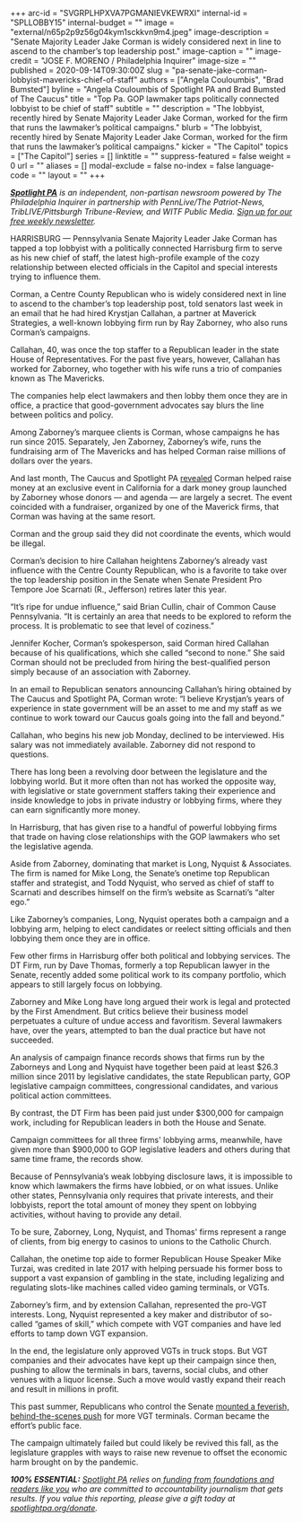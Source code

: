 +++
arc-id = "SVGRPLHPXVA7PGMANIEVKEWRXI"
internal-id = "SPLLOBBY15"
internal-budget = ""
image = "external/n65p2p9z56g04kym1sckkvn9m4.jpeg"
image-description = "Senate Majority Leader Jake Corman is widely considered next in line to ascend to the chamber’s top leadership post."
image-caption = ""
image-credit = "JOSE F. MORENO / Philadelphia Inquirer"
image-size = ""
published = 2020-09-14T09:30:00Z
slug = "pa-senate-jake-corman-lobbyist-mavericks-chief-of-staff"
authors = ["Angela Couloumbis", "Brad Bumsted"]
byline = "Angela Couloumbis of Spotlight PA and Brad Bumsted of The Caucus"
title = "Top Pa. GOP lawmaker taps politically connected lobbyist to be chief of staff"
subtitle = ""
description = "The lobbyist, recently hired by Senate Majority Leader Jake Corman, worked for the firm that runs the lawmaker’s political campaigns."
blurb = "The lobbyist, recently hired by Senate Majority Leader Jake Corman, worked for the firm that runs the lawmaker’s political campaigns."
kicker = "The Capitol"
topics = ["The Capitol"]
series = []
linktitle = ""
suppress-featured = false
weight = 0
url = ""
aliases = []
modal-exclude = false
no-index = false
language-code = ""
layout = ""
+++

<a href="https://lesspage.com/"><i><b>Spotlight PA</b></i></a><i> is an independent, non-partisan newsroom powered by The Philadelphia Inquirer in partnership with PennLive/The Patriot-News, TribLIVE/Pittsburgh Tribune-Review, and WITF Public Media. </i><a href="https://lesspage.com/newsletters"><i>Sign up for our free weekly newsletter</i></a><i>.</i>

HARRISBURG — Pennsylvania Senate Majority Leader Jake Corman has tapped a top lobbyist with a politically connected Harrisburg firm to serve as his new chief of staff, the latest high-profile example of the cozy relationship between elected officials in the Capitol and special interests trying to influence them.

Corman, a Centre County Republican who is widely considered next in line to ascend to the chamber’s top leadership post, told senators last week in an email that he had hired Krystjan Callahan, a partner at Maverick Strategies, a well-known lobbying firm run by Ray Zaborney, who also runs Corman’s campaigns.

Callahan, 40, was once the top staffer to a Republican leader in the state House of Representatives. For the past five years, however, Callahan has worked for Zaborney, who together with his wife runs a trio of companies known as The Mavericks.

The companies help elect lawmakers and then lobby them once they are in office, a practice that good-government advocates say blurs the line between politics and policy.

Among Zaborney’s marquee clients is Corman, whose campaigns he has run since 2015. Separately, Jen Zaborney, Zaborney’s wife, runs the fundraising arm of The Mavericks and has helped Corman raise millions of dollars over the years.

And last month, The Caucus and Spotlight PA <a href="https://lesspage.com/news/2020/08/pa-campaign-dark-money-growth-opportunity-fund-jake-corman-gop/">revealed</a> Corman helped raise money at an exclusive event in California for a dark money group launched by Zaborney whose donors — and agenda — are largely a secret. The event coincided with a fundraiser, organized by one of the Maverick firms, that Corman was having at the same resort.

<script src="https://lesspage.com/embed.js" async></script><div data-spl-embed-version="1" data-spl-src="https://lesspage.com/embeds/newsletter/"></div>

Corman and the group said they did not coordinate the events, which would be illegal.

Corman’s decision to hire Callahan heightens Zaborney’s already vast influence with the Centre County Republican, who is a favorite to take over the top leadership position in the Senate when Senate President Pro Tempore Joe Scarnati (R., Jefferson) retires later this year.

“It’s ripe for undue influence,” said Brian Cullin, chair of Common Cause Pennsylvania. “It is certainly an area that needs to be explored to reform the process. It is problematic to see that level of coziness.”

Jennifer Kocher, Corman’s spokesperson, said Corman hired Callahan because of his qualifications, which she called “second to none.” She said Corman should not be precluded from hiring the best-qualified person simply because of an association with Zaborney.

In an email to Republican senators announcing Callahan’s hiring obtained by The Caucus and Spotlight PA, Corman wrote: “I believe Krystjan’s years of experience in state government will be an asset to me and my staff as we continue to work toward our Caucus goals going into the fall and beyond.”

Callahan, who begins his new job Monday, declined to be interviewed. His salary was not immediately available. Zaborney did not respond to questions.

There has long been a revolving door between the legislature and the lobbying world. But it more often than not has worked the opposite way, with legislative or state government staffers taking their experience and inside knowledge to jobs in private industry or lobbying firms, where they can earn significantly more money.

In Harrisburg, that has given rise to a handful of powerful lobbying firms that trade on having close relationships with the GOP lawmakers who set the legislative agenda.

Aside from Zaborney, dominating that market is Long, Nyquist &amp; Associates. The firm is named for Mike Long, the Senate’s onetime top Republican staffer and strategist, and Todd Nyquist, who served as chief of staff to Scarnati and describes himself on the firm’s website as Scarnati’s “alter ego.”

Like Zaborney’s companies, Long, Nyquist operates both a campaign and a lobbying arm, helping to elect candidates or reelect sitting officials and then lobbying them once they are in office.

Few other firms in Harrisburg offer both political and lobbying services. The DT Firm, run by Dave Thomas, formerly a top Republican lawyer in the Senate, recently added some political work to its company portfolio, which appears to still largely focus on lobbying.

Zaborney and Mike Long have long argued their work is legal and protected by the First Amendment. But critics believe their business model perpetuates a culture of undue access and favoritism. Several lawmakers have, over the years, attempted to ban the dual practice but have not succeeded.

An analysis of campaign finance records shows that firms run by the Zaborneys and Long and Nyquist have together been paid at least $26.3 million since 2011 by legislative candidates, the state Republican party, GOP legislative campaign committees, congressional candidates, and various political action committees.

By contrast, the DT Firm has been paid just under $300,000 for campaign work, including for Republican leaders in both the House and Senate.

Campaign committees for all three firms' lobbying arms, meanwhile, have given more than $900,000 to GOP legislative leaders and others during that same time frame, the records show.

Because of Pennsylvania’s weak lobbying disclosure laws, it is impossible to know which lawmakers the firms have lobbied, or on what issues. Unlike other states, Pennsylvania only requires that private interests, and their lobbyists, report the total amount of money they spent on lobbying activities, without having to provide any detail.

<script src="https://lesspage.com/embed.js" async></script><div data-spl-embed-version="1" data-spl-src="https://lesspage.com/embeds/donate/?teaser_text=Help%20Spotlight%20PA%20continue%20to%20follow%20the%20money%20and%20hold%20our%20elected%20officials%20to%20account."></div>

To be sure, Zaborney, Long, Nyquist, and Thomas' firms represent a range of clients, from big energy to casinos to unions to the Catholic Church.

Callahan, the onetime top aide to former Republican House Speaker Mike Turzai, was credited in late 2017 with helping persuade his former boss to support a vast expansion of gambling in the state, including legalizing and regulating slots-like machines called video gaming terminals, or VGTs.

Zaborney’s firm, and by extension Callahan, represented the pro-VGT interests. Long, Nyquist represented a key maker and distributor of so-called “games of skill,” which compete with VGT companies and have led efforts to tamp down VGT expansion.

In the end, the legislature only approved VGTs in truck stops. But VGT companies and their advocates have kept up their campaign since then, pushing to allow the terminals in bars, taverns, social clubs, and other venues with a liquor license. Such a move would vastly expand their reach and result in millions in profit.

This past summer, Republicans who control the Senate <a href="https://lesspage.com/news/2020/06/pennsylvania-gambling-video-gaming-terminals-joe-scarnati-jake-corman/">mounted a feverish, behind-the-scenes push</a> for more VGT terminals. Corman became the effort’s public face.

The campaign ultimately failed but could likely be revived this fall, as the legislature grapples with ways to raise new revenue to offset the economic harm brought on by the pandemic.

<i><b>100% ESSENTIAL:</b></i><i> </i><a href="https://lesspage.com/"><i>Spotlight PA</i></a><i> relies on</i><a href="https://lesspage.com/support"><i> funding from foundations and readers like you</i></a><i> who are committed to accountability journalism that gets results. If you value this reporting, please give a gift today at </i><a href="http://spotlightpa.org/donate"><i>spotlightpa.org/donate</i></a><i>.</i>
